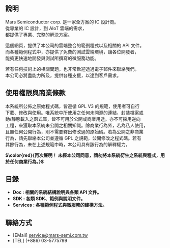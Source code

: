 
## 說明

Mars Semiconductor corp. 是一家全方案的 IC 設計商。  
從專業的 IC 設計，到 AIoT 雲端的需求，  
都提供了專業、完整的解決方案。  
  
這個網頁，提供了本公司的雲端整合的範例程式以及相關的 API 文件。  
而各種範例程式中，亦提供了免費的測試雲端環境，讓各位開發者，  
能夠更快速地開發與測試所撰寫的微服務功能。  
  
若有任何技術上的相關問題，也非常歡迎透過電子郵件來聯絡我們。  
本公司必將盡能力所及，提供各種支援，以達到客戶需求。  

## 使用權限與商業條款

本系統所公佈之原始程式碼，皆遵循 GPL V3 的規範，使用者可自行  
下載、修改與使用。唯系統中所使用之任何未開源的連結、封裝檔案或  
動/靜態載入之函式庫，皆不可用於公開或商業用途。亦不可採用逆向  
工程，來獲取本系統未公開之相關知識。除商業行為外，若為私人使用，  
且無任何公開行為，則不需要釋出修改過的原始碼。若為公開之非商業  
行為，請先聯絡本公司並遵循 GPL 之規範，公開修改之程式碼。若有  
其餘行為，未在上述規範中時，本公司具有該行為的解釋權力。

**$\color{red}{再次聲明！ 未經本公司同意，請勿將本系統衍生之系統與程式，用於任何商業行為。}$**
  
## 目錄

- **Doc      : 相關的系統結構說明與各類 API 文件。**
- **SDK      : 各類 SDK、範例與說明文件。**
- **Services : 各種範例程式與微服務的建構方法。**

## 聯絡方式

- [EMail] service@mars-semi.com.tw
- [TEL] (+886) 03-5775799
